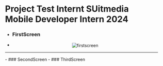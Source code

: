 # Project Test Internt SUitmedia Mobile Developer Intern 2024

- ### FirstScreen
- <p align="center"><img align="center" src="https://github.com/gilangrizkiputra/Peka/blob/development/app/src/main/res/drawable/background_peka.png](https://github.com/gilangrizkiputra/Tes-Suitmedia-Mobile/blob/main/app/src/main/res/drawable/firstscreen.png" alt="firstscreen"/></p>
<hr>
- ### SecondScreen
- ### ThirdScreen
